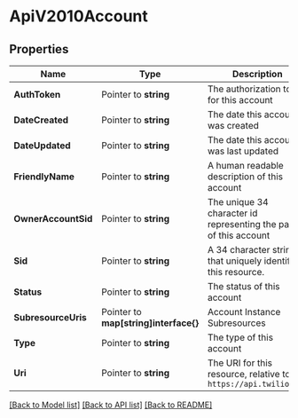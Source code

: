# ApiV2010Account

## Properties
Name | Type | Description | Notes
------------ | ------------- | ------------- | -------------
**AuthToken** | Pointer to **string** | The authorization token for this account |
**DateCreated** | Pointer to **string** | The date this account was created |
**DateUpdated** | Pointer to **string** | The date this account was last updated |
**FriendlyName** | Pointer to **string** | A human readable description of this account |
**OwnerAccountSid** | Pointer to **string** | The unique 34 character id representing the parent of this account |
**Sid** | Pointer to **string** | A 34 character string that uniquely identifies this resource. |
**Status** | Pointer to **string** | The status of this account |
**SubresourceUris** | Pointer to **map[string]interface{}** | Account Instance Subresources |
**Type** | Pointer to **string** | The type of this account |
**Uri** | Pointer to **string** | The URI for this resource, relative to `https://api.twilio.com` |

[[Back to Model list]](../README.md#documentation-for-models) [[Back to API list]](../README.md#documentation-for-api-endpoints) [[Back to README]](../README.md)


